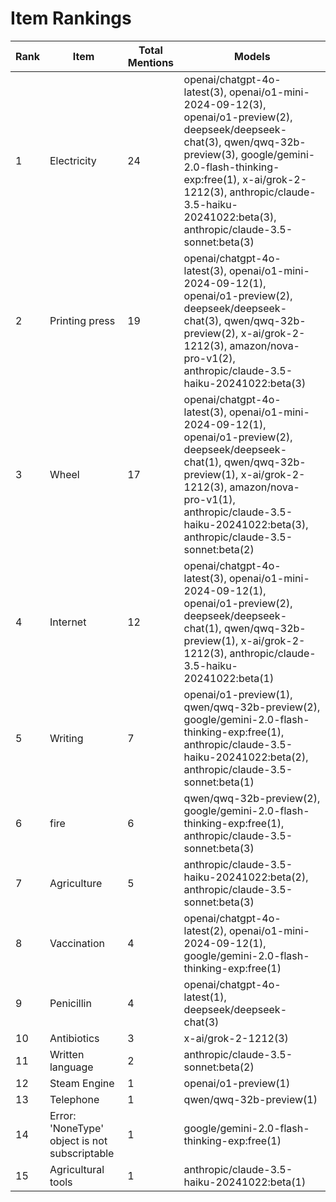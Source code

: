 # Item Rankings

| Rank | Item | Total Mentions | Models |
|------|------|----------------|--------|
| 1 | Electricity | 24 | openai/chatgpt-4o-latest(3), openai/o1-mini-2024-09-12(3), openai/o1-preview(2), deepseek/deepseek-chat(3), qwen/qwq-32b-preview(3), google/gemini-2.0-flash-thinking-exp:free(1), x-ai/grok-2-1212(3), anthropic/claude-3.5-haiku-20241022:beta(3), anthropic/claude-3.5-sonnet:beta(3) |
| 2 | Printing press | 19 | openai/chatgpt-4o-latest(3), openai/o1-mini-2024-09-12(1), openai/o1-preview(2), deepseek/deepseek-chat(3), qwen/qwq-32b-preview(2), x-ai/grok-2-1212(3), amazon/nova-pro-v1(2), anthropic/claude-3.5-haiku-20241022:beta(3) |
| 3 | Wheel | 17 | openai/chatgpt-4o-latest(3), openai/o1-mini-2024-09-12(1), openai/o1-preview(2), deepseek/deepseek-chat(1), qwen/qwq-32b-preview(1), x-ai/grok-2-1212(3), amazon/nova-pro-v1(1), anthropic/claude-3.5-haiku-20241022:beta(3), anthropic/claude-3.5-sonnet:beta(2) |
| 4 | Internet | 12 | openai/chatgpt-4o-latest(3), openai/o1-mini-2024-09-12(1), openai/o1-preview(2), deepseek/deepseek-chat(1), qwen/qwq-32b-preview(1), x-ai/grok-2-1212(3), anthropic/claude-3.5-haiku-20241022:beta(1) |
| 5 | Writing | 7 | openai/o1-preview(1), qwen/qwq-32b-preview(2), google/gemini-2.0-flash-thinking-exp:free(1), anthropic/claude-3.5-haiku-20241022:beta(2), anthropic/claude-3.5-sonnet:beta(1) |
| 6 | fire | 6 | qwen/qwq-32b-preview(2), google/gemini-2.0-flash-thinking-exp:free(1), anthropic/claude-3.5-sonnet:beta(3) |
| 7 | Agriculture | 5 | anthropic/claude-3.5-haiku-20241022:beta(2), anthropic/claude-3.5-sonnet:beta(3) |
| 8 | Vaccination | 4 | openai/chatgpt-4o-latest(2), openai/o1-mini-2024-09-12(1), google/gemini-2.0-flash-thinking-exp:free(1) |
| 9 | Penicillin | 4 | openai/chatgpt-4o-latest(1), deepseek/deepseek-chat(3) |
| 10 | Antibiotics | 3 | x-ai/grok-2-1212(3) |
| 11 | Written language | 2 | anthropic/claude-3.5-sonnet:beta(2) |
| 12 | Steam Engine | 1 | openai/o1-preview(1) |
| 13 | Telephone | 1 | qwen/qwq-32b-preview(1) |
| 14 | Error: 'NoneType' object is not subscriptable | 1 | google/gemini-2.0-flash-thinking-exp:free(1) |
| 15 | Agricultural tools | 1 | anthropic/claude-3.5-haiku-20241022:beta(1) |
